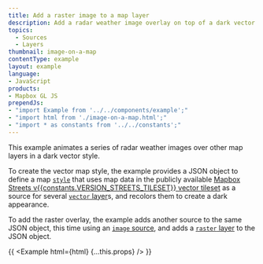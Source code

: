 ```yaml
---
title: Add a raster image to a map layer
description: Add a radar weather image overlay on top of a dark vector map.
topics:
  - Sources
  - Layers
thumbnail: image-on-a-map
contentType: example
layout: example
language:
- JavaScript
products:
- Mapbox GL JS
prependJs:
- "import Example from '../../components/example';"
- "import html from './image-on-a-map.html';"
- "import * as constants from '../../constants';"
---
```


This example animates a series of radar weather images over other map layers in a dark vector style.

To create the vector map style, the example provides a JSON object to define a map [`style`](/mapbox-gl-js/api/map/#map-parameters) that uses map data in the publicly available [Mapbox Streets v{{constants.VERSION_STREETS_TILESET}} vector tileset](https://docs.mapbox.com/vector-tiles/reference/mapbox-streets-v{{constants.VERSION_STREETS_TILESET}}/#name-text--name_lang-code-text) as a source for several [`vector` layer](/mapbox-gl-js/style-spec/sources/#vector)s, and recolors them to create a dark appearance. 

To add the raster overlay, the example adds another source to the same JSON object, this time using an [`image` source](/mapbox-gl-js/style-spec/sources/#image), and adds a [`raster` layer](/mapbox-gl-js/style-spec/layers/#raster) to the JSON object.

{{ <Example html={html} {...this.props} /> }}

